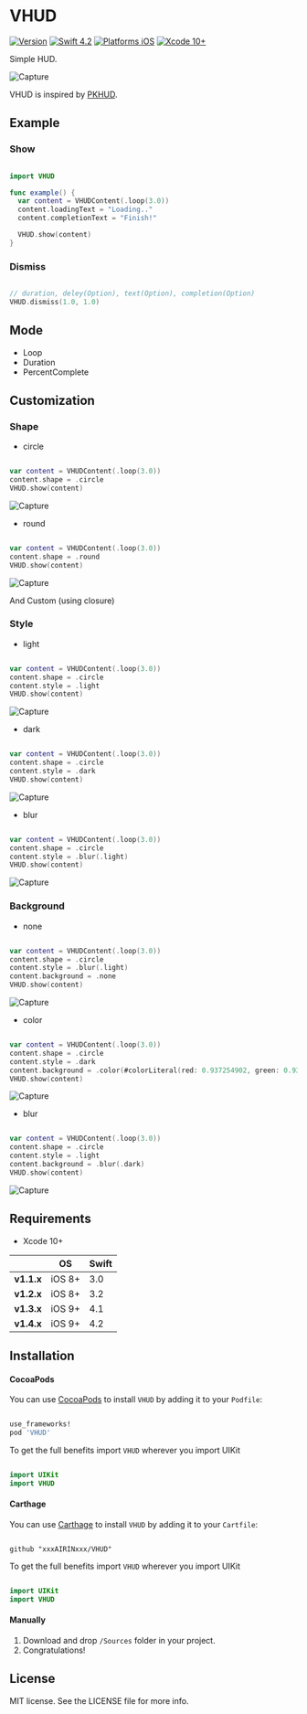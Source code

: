 # VHUD

[![Version](https://img.shields.io/cocoapods/v/VHUD.svg?style=flat)](http://cocoadocs.org/docsets/VHUD)
[![Swift 4.2](https://img.shields.io/badge/Swift-4.2-orange.svg?style=flat)](https://developer.apple.com/swift/)
[![Platforms iOS](https://img.shields.io/badge/Platforms-iOS-lightgray.svg?style=flat)](https://developer.apple.com/swift/)
[![Xcode 10+](https://img.shields.io/badge/Xcode-10+-blue.svg?style=flat)](https://developer.apple.com/swift/)

Simple HUD.

![Capture](Images/capture.jpg)

VHUD is inspired by [PKHUD](https://github.com/pkluz/PKHUD).

## Example

### Show

```swift

import VHUD

func example() {
  var content = VHUDContent(.loop(3.0))
  content.loadingText = "Loading.."
  content.completionText = "Finish!"

  VHUD.show(content)
}

```

### Dismiss

```swift

// duration, deley(Option), text(Option), completion(Option)
VHUD.dismiss(1.0, 1.0)

```

## Mode

- Loop
- Duration
- PercentComplete

## Customization

### Shape

- circle

```swift

var content = VHUDContent(.loop(3.0))
content.shape = .circle
VHUD.show(content)

```

![Capture](Images/circle.jpg)

- round

```swift

var content = VHUDContent(.loop(3.0))
content.shape = .round
VHUD.show(content)

```

![Capture](Images/round.jpg)

And Custom (using closure)

### Style

- light

```swift

var content = VHUDContent(.loop(3.0))
content.shape = .circle
content.style = .light
VHUD.show(content)

```

![Capture](Images/light.jpg)

- dark

```swift

var content = VHUDContent(.loop(3.0))
content.shape = .circle
content.style = .dark
VHUD.show(content)

```

![Capture](Images/dark.jpg)

- blur

```swift

var content = VHUDContent(.loop(3.0))
content.shape = .circle
content.style = .blur(.light)
VHUD.show(content)

```

![Capture](Images/blur.jpg)

### Background

- none

```swift

var content = VHUDContent(.loop(3.0))
content.shape = .circle
content.style = .blur(.light)
content.background = .none
VHUD.show(content)

```

![Capture](Images/bg_none.jpg)

- color

```swift

var content = VHUDContent(.loop(3.0))
content.shape = .circle
content.style = .dark
content.background = .color(#colorLiteral(red: 0.937254902, green: 0.937254902, blue: 0.9568627451, alpha: 0.7))
VHUD.show(content)

```

![Capture](Images/bg_color.jpg)

- blur

```swift

var content = VHUDContent(.loop(3.0))
content.shape = .circle
content.style = .light
content.background = .blur(.dark)
VHUD.show(content)

```

![Capture](Images/bg_blur.jpg)

## Requirements

* Xcode 10+

|            | OS                         | Swift         |
|------------|------------------|--------------|
| **v1.1.x** | iOS 8+ | 3.0      |
| **v1.2.x** | iOS 8+ | 3.2      |
| **v1.3.x** | iOS 9+ | 4.1      |
| **v1.4.x** | iOS 9+ | 4.2      |

## Installation

#### CocoaPods

You can use [CocoaPods](http://cocoapods.org/) to install `VHUD` by adding it to your `Podfile`:

```ruby

use_frameworks!
pod 'VHUD'

```

To get the full benefits import `VHUD` wherever you import UIKit

``` swift

import UIKit
import VHUD

```

#### Carthage

You can use [Carthage](https://github.com/Carthage/Carthage) to install `VHUD` by adding it to your `Cartfile`:

```

github "xxxAIRINxxx/VHUD"

```

To get the full benefits import `VHUD` wherever you import UIKit

``` swift

import UIKit
import VHUD

```
#### Manually

1. Download and drop ```/Sources``` folder in your project.  
2. Congratulations!  

## License

MIT license. See the LICENSE file for more info.
